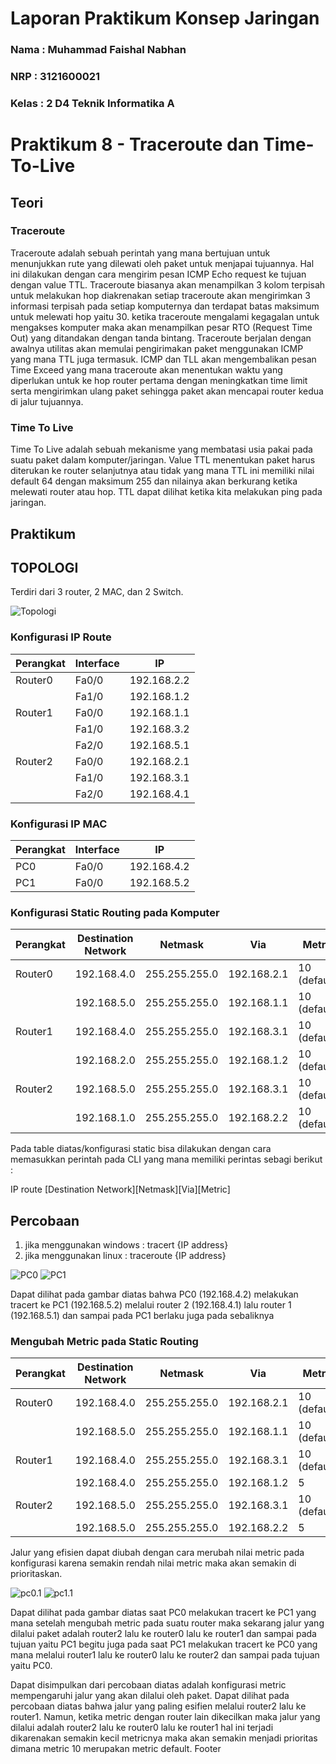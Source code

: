 # Laporan Praktikum Konsep Jaringan

### Nama : Muhammad Faishal Nabhan

### NRP : 3121600021

### Kelas : 2 D4 Teknik Informatika A

# Praktikum 8 - Traceroute dan Time-To-Live

## Teori

### Traceroute

Traceroute adalah sebuah perintah yang mana bertujuan untuk menunjukkan rute yang dilewati oleh paket untuk menjapai tujuannya. Hal ini dilakukan dengan cara mengirim pesan ICMP Echo request ke tujuan dengan value TTL. Traceroute biasanya akan menampilkan 3 kolom terpisah untuk melakukan hop diakrenakan setiap traceroute akan mengirimkan 3 informasi terpisah pada setiap komputernya dan terdapat batas maksimum untuk melewati hop yaitu 30. ketika traceroute mengalami kegagalan untuk mengakses komputer maka akan menampilkan pesar RTO (Request Time Out) yang ditandakan dengan tanda bintang.
Traceroute berjalan dengan awalnya utilitas akan memulai pengirimakan paket menggunakan ICMP yang mana TTL juga termasuk. ICMP dan TLL akan mengembalikan pesan Time Exceed yang mana traceroute akan menentukan waktu yang diperlukan untuk ke hop router pertama dengan meningkatkan time limit serta mengirimkan ulang paket sehingga paket akan mencapai router kedua di jalur tujuannya.

### Time To Live

Time To Live adalah sebuah mekanisme yang membatasi usia pakai pada suatu paket dalam komputer/jaringan. Value TTL menentukan paket harus diterukan ke router selanjutnya atau tidak yang mana TTL ini memiliki nilai default 64 dengan maksimum 255 dan nilainya akan berkurang ketika melewati router atau hop. TTL dapat dilihat ketika kita melakukan ping pada jaringan.

## Praktikum

## TOPOLOGI

Terdiri dari 3 router, 2 MAC, dan 2 Switch.

![Topologi](assets/Tugas8/topologi.jpeg)

### Konfigurasi IP Route

|Perangkat|Interface|IP          |
|---------|---------|------------|
|Router0  |Fa0/0    |192.168.2.2 |
|         |Fa1/0    |192.168.1.2 |
|Router1  |Fa0/0    |192.168.1.1 |
|         |Fa1/0    |192.168.3.2 |
|         |Fa2/0    |192.168.5.1 |
|Router2  |Fa0/0    |192.168.2.1 |
|         |Fa1/0    |192.168.3.1 |
|         |Fa2/0    |192.168.4.1 |

### Konfigurasi IP MAC

|Perangkat|Interface|IP          |
|---------|---------|------------|
|PC0      |Fa0/0    |192.168.4.2 |
|PC1      |Fa0/0    |192.168.5.2 |

### Konfigurasi Static Routing pada Komputer

|Perangkat|Destination Network |Netmask       |Via         |Metric|
|---------|--------------------|--------------|------------|------|
|Router0  |192.168.4.0         |255.255.255.0 |192.168.2.1 |10 (default) |
|         |192.168.5.0         |255.255.255.0 |192.168.1.1 |10 (default) |
|Router1  |192.168.4.0         |255.255.255.0 |192.168.3.1 |10 (default) |
|         |192.168.2.0         |255.255.255.0 |192.168.1.2 |10 (default) |
|Router2  |192.168.5.0         |255.255.255.0 |192.168.3.1 |10 (default) |
|         |192.168.1.0         |255.255.255.0 |192.168.2.2 |10 (default) |

Pada table diatas/konfigurasi static bisa dilakukan dengan cara memasukkan perintah pada CLI yang mana memiliki perintas sebagi berikut :

IP route [Destination Network][Netmask][Via][Metric]

## Percobaan

1. jika menggunakan windows : tracert {IP address}
2. jika menggunakan linux : traceroute {IP address}

![PC0](assets/Tugas8/pc0tracert.jpeg)
![PC1](assets/Tugas8/pc1tracert.jpeg)

Dapat dilihat pada gambar diatas bahwa PC0 (192.168.4.2) melakukan tracert ke PC1 (192.168.5.2) melalui router 2 (192.168.4.1) lalu router 1 (192.168.5.1) dan sampai pada PC1 berlaku juga pada sebaliknya

### Mengubah Metric pada Static Routing

|Perangkat|Destination Network |Netmask       |Via         |Metric|
|---------|--------------------|--------------|------------|------|
|Router0  |192.168.4.0         |255.255.255.0 |192.168.2.1 |10 (default) |
|         |192.168.5.0         |255.255.255.0 |192.168.1.1 |10 (default) |
|Router1  |192.168.4.0         |255.255.255.0 |192.168.3.1 |10 (default) |
|         |192.168.4.0         |255.255.255.0 |192.168.1.2 |5|
|Router2  |192.168.5.0         |255.255.255.0 |192.168.3.1 |10 (default) |
|         |192.168.5.0         |255.255.255.0 |192.168.2.2 |5|

Jalur yang efisien dapat diubah dengan cara merubah nilai metric pada konfigurasi karena semakin rendah nilai metric maka akan semakin di prioritaskan.

![pc0.1](assets/Tugas8/pc0metric.jpeg)
![pc1.1](assets/Tugas8/pc1metric.jpeg)

Dapat dilihat pada gambar diatas saat PC0 melakukan tracert ke PC1 yang mana setelah mengubah metric pada suatu router maka sekarang jalur yang dilalui paket adalah router2 lalu ke router0 lalu ke router1 dan sampai pada tujuan yaitu PC1 begitu juga pada saat PC1 melakukan tracert ke PC0 yang mana melalui router1 lalu ke router0 lalu ke router2 dan sampai pada tujuan yaitu PC0.

Dapat disimpulkan dari percobaan diatas adalah konfigurasi metric mempengaruhi jalur yang akan dilalui oleh paket. Dapat dilihat pada percobaan diatas bahwa jalur yang paling esifien melalui router2 lalu ke router1. Namun, ketika metric dengan router lain dikecilkan maka jalur yang dilalui adalah router2 lalu ke router0 lalu ke router1 hal ini terjadi dikarenakan semakin kecil metricnya maka akan semakin menjadi prioritas dimana metric 10 merupakan metric default.
Footer
